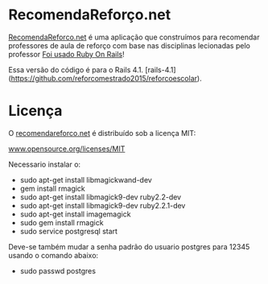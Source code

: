 RecomendaReforço.net
==========

[RecomendaReforco.net](RecomendaReforco.net) é uma aplicação que construímos para recomendar professores de aula de reforço com base nas disciplinas lecionadas 
pelo professor [Foi usado Ruby On Rails](http://recomendareforco.net/disciplines/)!

Essa versão do código é para o Rails 4.1.  [rails-4.1]
(https://github.com/reforcomestrado2015/reforcoescolar).

Licença
=======
O [recomendareforco.net](RecomendaReforco.net) é distribuído sob a licença MIT:

www.opensource.org/licenses/MIT

Necessario instalar o:

- sudo apt-get install libmagickwand-dev
- gem install rmagick
- sudo apt-get install libmagick9-dev ruby2.2-dev
- sudo apt-get install libmagick9-dev ruby2.2.1-dev
- sudo apt-get install imagemagick
- sudo gem install rmagick
- sudo service postgresql start

Deve-se também mudar a senha padrão do usuario postgres para 12345 usando o comando abaixo:

 - sudo passwd postgres 